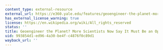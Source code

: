 ```yaml
---
content_type: external-resource
external_url: https://e360.yale.edu/features/geoengineer-the-planet-more-scientists-now-say-it-must-be-an-option
has_external_license_warning: true
license: https://en.wikipedia.org/wiki/All_rights_reserved
status: ''
title: Geoengineer the Planet? More Scientists Now Say It Must Be an Option.
uid: 993854d1-ed96-4a30-be4f-c4876f0c89d1
wayback_url: ''
---
```

